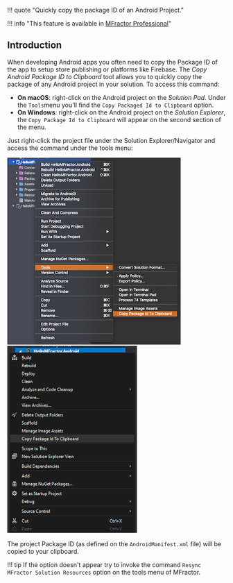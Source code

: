 !!! quote "Quickly copy the package ID of an Android Project."

!!! info "This feature is available in [MFractor Professional](https://www.mfractor.com/products/mfractor-professional)"

## Introduction

When developing Android apps you often need to copy the Package ID of the app to setup store publishing or platforms like Firebase. The _Copy Android Package ID to Clipboard_ tool allows you to quickly copy the package of any Android project in your solution. To access this command:

* **On macOS**: right-click on the Android project on the _Solution Pad_. Under the `Tools`menu you'll find the `Copy Packaged Id to Clipboard` option.
* **On Windows**: right-click on the Android project on the _Solution Explorer_, the `Copy Package Id to Clipboard` will appear on the second section of the menu.

Just right-click the project file under the Solution Explorer/Navigator and access the command under the tools menu:

![](/img/android/copy-package-id-macos.png) ![](/img/android/copy-package-id-windows.png)

The project Package ID (as defined on the `AndroidManifest.xml` file) will be copied to your clipboard.

!!! tip
    If the option doesn't appear try to invoke the command `Resync MFractor Solution Resources` option on the tools menu of MFractor.